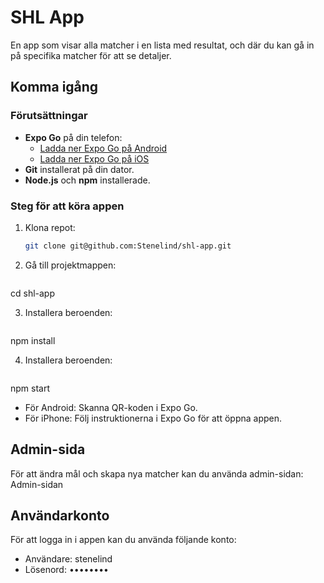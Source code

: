 # SHL App

En app som visar alla matcher i en lista med resultat, och där du kan gå in på specifika matcher för att se detaljer.

## Komma igång

### Förutsättningar

- **Expo Go** på din telefon:
  - [Ladda ner Expo Go på Android](https://play.google.com/store/apps/details?id=host.exp.exponent)
  - [Ladda ner Expo Go på iOS](https://apps.apple.com/us/app/expo-go/id982107779)
- **Git** installerat på din dator.
- **Node.js** och **npm** installerade.

### Steg för att köra appen

1. Klona repot:
   ```bash
   git clone git@github.com:Stenelind/shl-app.git

2. Gå till projektmappen:
   ```bash
  cd shl-app

3. Installera beroenden:
   ```bash
  npm install

4. Installera beroenden:
   ```bash
  npm start

- För Android: Skanna QR-koden i Expo Go.
- För iPhone: Följ instruktionerna i Expo Go för att öppna appen.

## Admin-sida
För att ändra mål och skapa nya matcher kan du använda admin-sidan:
Admin-sidan

## Användarkonto
För att logga in i appen kan du använda följande konto:  
- Användare: stenelind
- Lösenord: ••••••••
